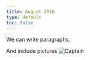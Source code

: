 ```yaml
---
title: August 2016
type: default
toc: false
---
```


We can write paragraphs.

And include pictures ![Captain](captaincomic.png)


